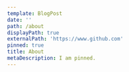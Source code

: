 ```yaml
---
template: BlogPost
date: ''
path: /about
displayPath: true
externalPath: 'https://www.github.com'
pinned: true
title: About
metaDescription: I am pinned.
---
```


